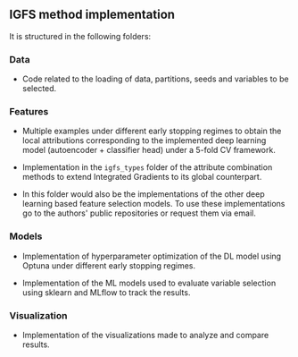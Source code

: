## IGFS method implementation

It is structured in the following folders:

### Data

- Code related to the loading of data, partitions, seeds and variables to be selected.

### Features

- Multiple examples under different early stopping regimes to obtain the local attributions corresponding to the implemented deep learning model (autoencoder + classifier head) under a 5-fold CV framework.

- Implementation in the ```igfs_types``` folder of the attribute combination methods to extend Integrated Gradients to its global counterpart.

- In this folder would also be the implementations of the other deep learning based feature selection models. To use these implementations go to the authors' public repositories or request them via email.

### Models

- Implementation of hyperparameter optimization of the DL model using Optuna under different early stopping regimes.

- Implementation of the ML models used to evaluate variable selection using sklearn and MLflow to track the results.

### Visualization 

- Implementation of the visualizations made to analyze and compare results.